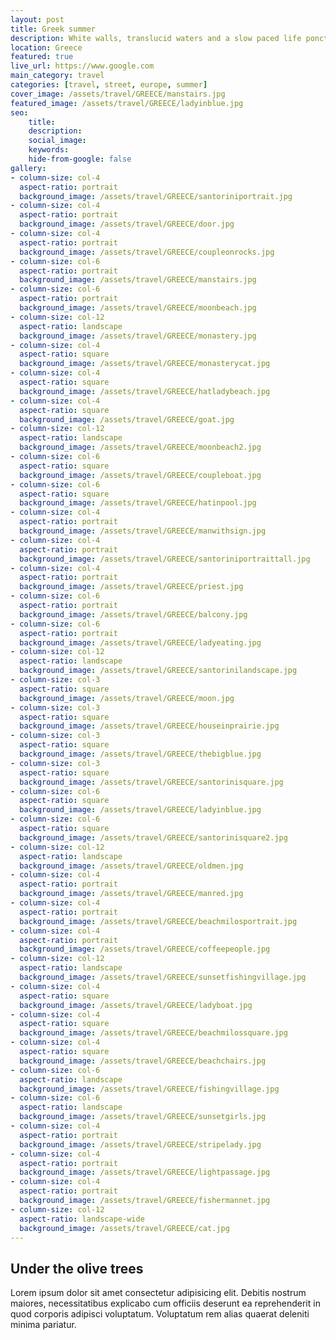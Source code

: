 ```yaml
---
layout: post
title: Greek summer
description: White walls, translucid waters and a slow paced life ponctuated by sips of freddo cappuccino
location: Greece
featured: true
live_url: https://www.google.com
main_category: travel
categories: [travel, street, europe, summer]
cover_image: /assets/travel/GREECE/manstairs.jpg
featured_image: /assets/travel/GREECE/ladyinblue.jpg
seo:
    title:
    description:
    social_image:
    keywords:
    hide-from-google: false 
gallery:
- column-size: col-4
  aspect-ratio: portrait
  background_image: /assets/travel/GREECE/santoriniportrait.jpg
- column-size: col-4
  aspect-ratio: portrait
  background_image: /assets/travel/GREECE/door.jpg
- column-size: col-4
  aspect-ratio: portrait
  background_image: /assets/travel/GREECE/coupleonrocks.jpg
- column-size: col-6
  aspect-ratio: portrait
  background_image: /assets/travel/GREECE/manstairs.jpg
- column-size: col-6
  aspect-ratio: portrait
  background_image: /assets/travel/GREECE/moonbeach.jpg
- column-size: col-12
  aspect-ratio: landscape
  background_image: /assets/travel/GREECE/monastery.jpg
- column-size: col-4
  aspect-ratio: square
  background_image: /assets/travel/GREECE/monasterycat.jpg
- column-size: col-4
  aspect-ratio: square
  background_image: /assets/travel/GREECE/hatladybeach.jpg
- column-size: col-4
  aspect-ratio: square
  background_image: /assets/travel/GREECE/goat.jpg
- column-size: col-12
  aspect-ratio: landscape
  background_image: /assets/travel/GREECE/moonbeach2.jpg
- column-size: col-6
  aspect-ratio: square
  background_image: /assets/travel/GREECE/coupleboat.jpg
- column-size: col-6
  aspect-ratio: square
  background_image: /assets/travel/GREECE/hatinpool.jpg
- column-size: col-4
  aspect-ratio: portrait
  background_image: /assets/travel/GREECE/manwithsign.jpg
- column-size: col-4
  aspect-ratio: portrait
  background_image: /assets/travel/GREECE/santoriniportraittall.jpg
- column-size: col-4
  aspect-ratio: portrait
  background_image: /assets/travel/GREECE/priest.jpg
- column-size: col-6
  aspect-ratio: portrait
  background_image: /assets/travel/GREECE/balcony.jpg
- column-size: col-6
  aspect-ratio: portrait
  background_image: /assets/travel/GREECE/ladyeating.jpg
- column-size: col-12
  aspect-ratio: landscape
  background_image: /assets/travel/GREECE/santorinilandscape.jpg
- column-size: col-3
  aspect-ratio: square
  background_image: /assets/travel/GREECE/moon.jpg
- column-size: col-3
  aspect-ratio: square
  background_image: /assets/travel/GREECE/houseinprairie.jpg
- column-size: col-3
  aspect-ratio: square
  background_image: /assets/travel/GREECE/thebigblue.jpg
- column-size: col-3
  aspect-ratio: square
  background_image: /assets/travel/GREECE/santorinisquare.jpg
- column-size: col-6
  aspect-ratio: square
  background_image: /assets/travel/GREECE/ladyinblue.jpg
- column-size: col-6
  aspect-ratio: square
  background_image: /assets/travel/GREECE/santorinisquare2.jpg
- column-size: col-12
  aspect-ratio: landscape
  background_image: /assets/travel/GREECE/oldmen.jpg
- column-size: col-4
  aspect-ratio: portrait
  background_image: /assets/travel/GREECE/manred.jpg
- column-size: col-4
  aspect-ratio: portrait
  background_image: /assets/travel/GREECE/beachmilosportrait.jpg
- column-size: col-4
  aspect-ratio: portrait
  background_image: /assets/travel/GREECE/coffeepeople.jpg
- column-size: col-12
  aspect-ratio: landscape
  background_image: /assets/travel/GREECE/sunsetfishingvillage.jpg
- column-size: col-4
  aspect-ratio: square
  background_image: /assets/travel/GREECE/ladyboat.jpg
- column-size: col-4
  aspect-ratio: square
  background_image: /assets/travel/GREECE/beachmilossquare.jpg
- column-size: col-4
  aspect-ratio: square
  background_image: /assets/travel/GREECE/beachchairs.jpg
- column-size: col-6
  aspect-ratio: landscape
  background_image: /assets/travel/GREECE/fishingvillage.jpg
- column-size: col-6
  aspect-ratio: landscape
  background_image: /assets/travel/GREECE/sunsetgirls.jpg
- column-size: col-4
  aspect-ratio: portrait
  background_image: /assets/travel/GREECE/stripelady.jpg
- column-size: col-4
  aspect-ratio: portrait
  background_image: /assets/travel/GREECE/lightpassage.jpg
- column-size: col-4
  aspect-ratio: portrait
  background_image: /assets/travel/GREECE/fishermannet.jpg
- column-size: col-12
  aspect-ratio: landscape-wide
  background_image: /assets/travel/GREECE/cat.jpg
---
```


## Under the olive trees

Lorem ipsum dolor sit amet consectetur adipisicing elit. Debitis nostrum maiores, necessitatibus explicabo cum officiis deserunt ea reprehenderit in quod corporis adipisci voluptatum. Voluptatum rem alias quaerat deleniti minima pariatur.
